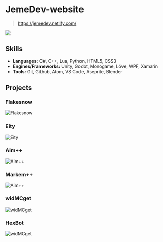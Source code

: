 # JemeDev-website
> https://jemedev.netlify.com/

![](https://i.imgur.com/Crw2caH.png)

## Skills

* **Languages:** C#, C++, Lua, Python, HTML5, CSS3
* **Engines/Frameworks:** Unity, Godot, Monogame, Löve, WPF, Xamarin
* **Tools:** Git, Github, Atom, VS Code, Aseprite, Blender

## Projects


### Flakesnow
![Flakesnow](https://jemedev.netlify.app/assets/Flakesnow.7f34a29d7d578907baa750a3b14461e6.png)

### Eity
![Eity](https://jemedev.netlify.app/assets/Eity.b45dfa5e50d8d10405619942f7fadc62.png)

### Aim++
![Aim++](https://jemedev.netlify.app/assets/Aimpp.0a650cb4bacd7466a2e5f2d0aca85bcc.jpg)

### Markem++
![Aim++](https://jemedev.netlify.app/assets/Markem.92b9d1b93d1bd4dd7261772ea98c072a.png)

### widMCget
![widMCget](https://jemedev.netlify.com/assets/widMCget.652c36b0ba9a5b4f41601c32fe631860.png)

### HexBot
![widMCget](https://jemedev.netlify.app/assets/hexbot.9bf1243f5aee2a5be4a1909f064b4461.jpg)
